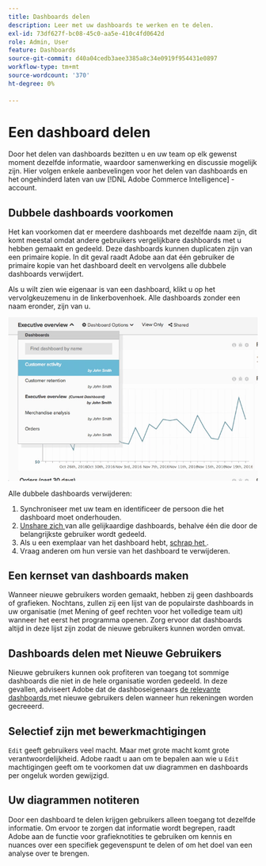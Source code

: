 ```yaml
---
title: Dashboards delen
description: Leer met uw dashboards te werken en te delen.
exl-id: 73df627f-bc08-45c0-aa5e-410c4fd0642d
role: Admin, User
feature: Dashboards
source-git-commit: d40a04cedb3aee3385a8c34e0919f954431e0897
workflow-type: tm+mt
source-wordcount: '370'
ht-degree: 0%

---
```


# Een dashboard delen

Door het delen van dashboards bezitten u en uw team op elk gewenst moment dezelfde informatie, waardoor samenwerking en discussie mogelijk zijn. Hier volgen enkele aanbevelingen voor het delen van dashboards en het ongehinderd laten van uw [!DNL Adobe Commerce Intelligence] -account.

## Dubbele dashboards voorkomen

Het kan voorkomen dat er meerdere dashboards met dezelfde naam zijn, dit komt meestal omdat andere gebruikers vergelijkbare dashboards met u hebben gemaakt en gedeeld. Deze dashboards kunnen duplicaten zijn van een primaire kopie. In dit geval raadt Adobe aan dat één gebruiker de primaire kopie van het dashboard deelt en vervolgens alle dubbele dashboards verwijdert.

Als u wilt zien wie eigenaar is van een dashboard, klikt u op het vervolgkeuzemenu in de linkerbovenhoek. Alle dashboards zonder een naam eronder, zijn van u.

![](../../mbi/assets/Dash_ownership.png)

Alle dubbele dashboards verwijderen:

1. Synchroniseer met uw team en identificeer de persoon die het dashboard moet onderhouden.
1. [ Unshare zich ](../data-user/dashboards/leave-dashboard.md) van alle gelijkaardige dashboards, behalve één die door de belangrijkste gebruiker wordt gedeeld.
1. Als u een exemplaar van het dashboard hebt, [ schrap het ](../data-user/dashboards/deleting-dashboard.md).
1. Vraag anderen om hun versie van het dashboard te verwijderen.

## Een kernset van dashboards maken

Wanneer nieuwe gebruikers worden gemaakt, hebben zij geen dashboards of grafieken. Nochtans, zullen zij een lijst van de populairste dashboards in uw organisatie (met Mening of geef rechten voor het volledige team uit) wanneer het eerst het programma openen. Zorg ervoor dat dashboards altijd in deze lijst zijn zodat de nieuwe gebruikers kunnen worden omvat.

## Dashboards delen met Nieuwe Gebruikers

Nieuwe gebruikers kunnen ook profiteren van toegang tot sommige dashboards die niet in de hele organisatie worden gedeeld. In deze gevallen, adviseert Adobe dat de dashboseigenaars [ de relevante dashboards ](../data-user/dashboards/share-dashboard-with-users.md) met nieuwe gebruikers delen wanneer hun rekeningen worden gecreeerd.

## Selectief zijn met bewerkmachtigingen

`Edit` geeft gebruikers veel macht. Maar met grote macht komt grote verantwoordelijkheid. Adobe raadt u aan om te bepalen aan wie u `Edit` machtigingen geeft om te voorkomen dat uw diagrammen en dashboards per ongeluk worden gewijzigd.

## Uw diagrammen notiteren

Door een dashboard te delen krijgen gebruikers alleen toegang tot dezelfde informatie. Om ervoor te zorgen dat informatie wordt begrepen, raadt Adobe aan de functie voor grafieknotities te gebruiken om kennis en nuances over een specifiek gegevenspunt te delen of om het doel van een analyse over te brengen.
